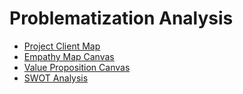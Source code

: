 # Problematization Analysis
- [Project Client Map](ToDo)
- [Empathy Map Canvas](ToDo)
- [Value Proposition Canvas](ToDo)
- [SWOT Analysis](ToDo)
